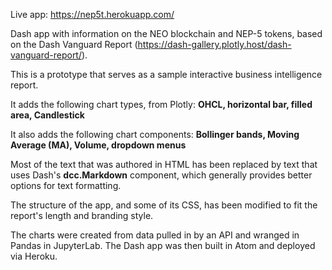 Live app: https://nep5t.herokuapp.com/

Dash app with information on the NEO blockchain and NEP-5 tokens, based on the Dash Vanguard Report (https://dash-gallery.plotly.host/dash-vanguard-report/).

This is a prototype that serves as a sample interactive business intelligence report.  

It adds the following chart types, from Plotly: <b>OHCL, horizontal bar, filled area, Candlestick</b>

It also adds the following chart components: <b>Bollinger bands, Moving Average (MA), Volume, dropdown menus</b>

Most of the text that was authored in HTML has been replaced by text that uses Dash's <b>dcc.Markdown</b> component, which generally provides better options for text formatting.

The structure of the app, and some of its CSS, has been modified to fit the report's length and branding style.

The charts were created from data pulled in by an API and wranged in Pandas in JupyterLab.  The Dash app was then built in Atom and deployed via Heroku.

